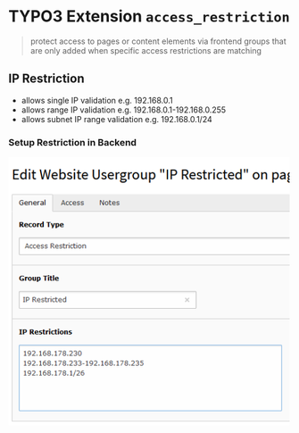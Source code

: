 # TYPO3 Extension ``access_restriction``

> protect access to pages or content elements via frontend groups that are only added when specific access restrictions are matching

## IP Restriction
- allows single IP validation e.g. 192.168.0.1
- allows range IP validation e.g. 192.168.0.1-192.168.0.255
- allows subnet IP range validation e.g. 192.168.0.1/24

### Setup Restriction in Backend
![IP Access Restriction in Backend](Documentation/Images/frontend-usergroup-preview.png)
